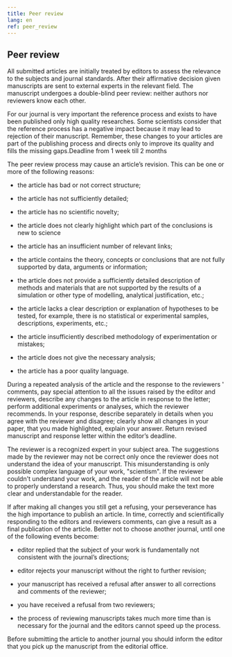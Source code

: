 ```yaml
---
title: Peer review
lang: en
ref: peer_review
---
```


## Peer review
All submitted articles are initially treated by editors to assess the relevance to the subjects and journal standards. After their affirmative decision given manuscripts are sent to external experts in the relevant field. The manuscript undergoes a double-blind peer review: neither authors nor reviewers know each other.

For our journal is very important the reference process and exists to have been published only high quality researches. Some scientists consider that the reference process has a negative impact because it may lead to rejection of their manuscript. Remember, these changes to your articles are part of the publishing process and directs only to improve its quality and fills the missing gaps.Deadline from 1 week till 2 months

The peer review process may cause an article’s revision. This can be one or more of the following reasons:

 - the article has bad or not correct structure;

 - the article has not sufficiently detailed;

 - the article has no scientific novelty;

 - the article does not clearly highlight which part of the conclusions is new to science

 - the article has an insufficient number of relevant links;

 - the article contains the theory, concepts or conclusions that are not fully supported by data, arguments or information;

 - the article does not provide a sufficiently detailed description of methods and materials that are not supported by the results of a simulation or other type of modelling, analytical justification, etc.;

 - the article lacks a clear description or explanation of hypotheses to be tested, for example, there is no statistical or experimental samples, descriptions, experiments, etc.;

 - the article insufficiently described methodology of experimentation or mistakes;

 - the article does not give the necessary analysis;

 - the article has a poor quality language.

During a repeated analysis of the article and the response to the reviewers ' comments, pay special attention to all the issues raised by the editor and reviewers, describe any changes to the article in response to the letter; perform additional experiments or analyses, which the reviewer recommends. In your response, describe separately in details when you agree with the reviewer and disagree; clearly show all changes in your paper, that you made highlighted, explain your answer. Return revised manuscript and response letter within the editor’s deadline.

The reviewer is a recognized expert in your subject area. The suggestions made by the reviewer may not be correct only once the reviewer does not understand the idea of your manuscript. This misunderstanding is only possible complex language of your work, "scientism". If the reviewer couldn't understand your work, and the reader of the article will not be able to properly understand a research. Thus, you should make the text more clear and understandable for the reader.

If after making all changes you still get a refusing, your perseverance has the high importance to publish an article. In time, correctly and scientifically responding to the editors and reviewers comments, can give a result as a final publication of the article. Better not to choose another journal, until one of the following events become:

 - editor replied that the subject of your work is fundamentally not consistent with the journal’s directions;

 - editor rejects your manuscript without the right to further revision;

 - your manuscript has received a refusal after answer to all corrections and comments of the reviewer;

 - you have received a refusal from two reviewers;

 - the process of reviewing manuscripts takes much more time than is necessary for the journal and the editors cannot speed up the process.

Before submitting the article to another journal you should inform the editor that you pick up the manuscript from the editorial office.